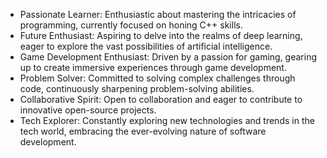 - Passionate Learner: Enthusiastic about mastering the intricacies of programming, currently focused on honing C++ skills.
- Future Enthusiast: Aspiring to delve into the realms of deep learning, eager to explore the vast possibilities of artificial intelligence.
- Game Development Enthusiast: Driven by a passion for gaming, gearing up to create immersive experiences through game development.
- Problem Solver: Committed to solving complex challenges through code, continuously sharpening problem-solving abilities.
- Collaborative Spirit: Open to collaboration and eager to contribute to innovative open-source projects.
- Tech Explorer: Constantly exploring new technologies and trends in the tech world, embracing the ever-evolving nature of software development.
<!---
boundlessomnipotent/boundlessomnipotent is a ✨ special ✨ repository because its `README.md` (this file) appears on your GitHub profile.
You can click the Preview link to take a look at your changes.
--->
